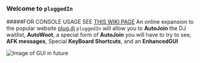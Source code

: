 ### Welcome to `pluggedIn`
#####FOR CONSOLE USAGE SEE [THIS WIKI PAGE](https://github.com/itotallyrock/pluggedIn/wiki/Console-Usage)
An online expansion to the popular website [plug.dj](http://plug.dj)
`pluggedIn` will allow you to **AutoJoin** the DJ waitlist, **AutoWoot**, a special form of **AutoJoin** you will have to try to see, **AFK messages**, Special **KeyBoard Shortcuts**, and an **EnhancedGUI**

![Image of GUI in future](http://placehold.it/1024x512.png)
